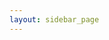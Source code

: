 ```yaml
---
layout: sidebar_page
---
```


<script>
  (async () => {
    const indexResponse = await fetch('https://api.github.com/repos/bear-rsg/4m-association/contents/bulletin?ref=dev-v1');
    const indexData = await indexResponse.json();
    let indexHtmlString = '<ul>';
    for (let indexFile of indexData) {
      let indexFileName = indexFile.name;
      if (indexFile.name.endsWith('.md')) {
        indexFileName = indexFile.name.slice(0, -3);
      }
      let indexCapFileName = indexFileName.replace(/(^\w{1})|(\s+\w{1})/g, letter => letter.toUpperCase());
      let indexFilepath = indexFile.path.slice(0, -3) + '.html';
      indexHtmlString += `<li><a href="/4m-association/${indexFilepath}">${indexCapFileName}</a></li>`;
    }
    indexHtmlString += '</ul>';
    document.getElementsByClassName('left-area')[0].innerHTML = indexHtmlString;
  })()
</script>